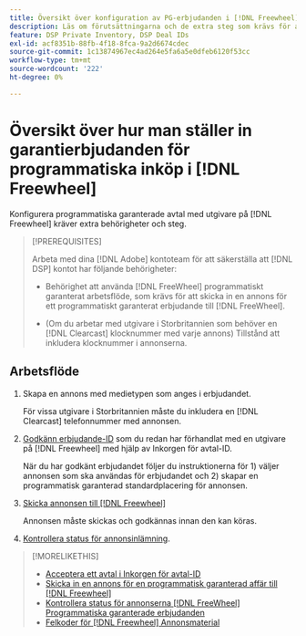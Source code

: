 ```yaml
---
title: Översikt över konfiguration av PG-erbjudanden i [!DNL Freewheel]
description: Läs om förutsättningarna och de extra steg som krävs för att köra annonser för programmatiska annonsköp med utgivare på [!DNL Freewheel].
feature: DSP Private Inventory, DSP Deal IDs
exl-id: acf8351b-88fb-4f18-8fca-9a2d6674cdec
source-git-commit: 1c13874967ec4ad264e5fa6a5e0dfeb6120f53cc
workflow-type: tm+mt
source-wordcount: '222'
ht-degree: 0%

---
```


# Översikt över hur man ställer in garantierbjudanden för programmatiska inköp i [!DNL Freewheel]

Konfigurera programmatiska garanterade avtal med utgivare på [!DNL Freewheel] kräver extra behörigheter och steg.

>[!PREREQUISITES]
>
>Arbeta med dina [!DNL Adobe] kontoteam för att säkerställa att [!DNL DSP] kontot har följande behörigheter:
>
>* Behörighet att använda [!DNL FreeWheel] programmatiskt garanterat arbetsflöde, som krävs för att skicka in en annons för ett programmatiskt garanterat erbjudande till [!DNL FreeWheel].
>
>* (Om du arbetar med utgivare i Storbritannien som behöver en [!DNL Clearcast] klocknummer med varje annons) Tillstånd att inkludera klocknummer i annonserna.


## Arbetsflöde

1. Skapa en annons med medietypen som anges i erbjudandet.

   För vissa utgivare i Storbritannien måste du inkludera en [!DNL Clearcast] telefonnummer med annonsen.

1. [Godkänn erbjudande-ID](#programmatic-guaranteed-set-up.md#pg-setup-deal-id-inbox) som du redan har förhandlat med en utgivare på [!DNL Freewheel] med hjälp av Inkorgen för avtal-ID.

   När du har godkänt erbjudandet följer du instruktionerna för 1) väljer annonsen som ska användas för erbjudandet och 2) skapar en programmatisk garanterad standardplacering för annonsen.

1. [Skicka annonsen till [!DNL Freewheel]](freewheel-submit.md)

   Annonsen måste skickas och godkännas innan den kan köras.

1. [Kontrollera status för annonsinlämning](freewheel-check-status.md).

>[!MORELIKETHIS]
>
>* [Acceptera ett avtal i Inkorgen för avtal-ID](deal-id-inbox-accept.md)
>* [Skicka in en annons för en programmatisk garanterad affär till [!DNL Freewheel]](freewheel-submit.md)
>* [Kontrollera status för annonserna [!DNL FreeWheel] Programmatiska garanterade erbjudanden](freewheel-check-status.md)
>* [Felkoder för [!DNL Freewheel] Annonsmaterial](freewheel-error-codes.md)

